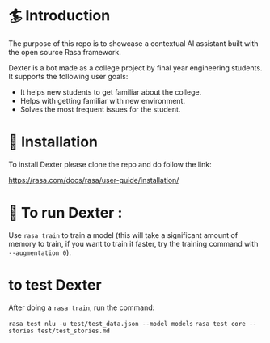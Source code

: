 # 🏄 Introduction #
The purpose of this repo is to showcase a contextual AI assistant built with the open source Rasa framework.

Dexter is a bot made as a college project by final year engineering students. It supports the following user goals:

- It helps new students to get familiar about the college.
- Helps with getting familiar with new environment.
- Solves the most frequent issues for the student.

# 👷‍ Installation #
To install Dexter please clone the repo and do follow the link:

 https://rasa.com/docs/rasa/user-guide/installation/
 
 # 🤖 To run Dexter : #
 
 Use `rasa train` to train a model (this will take a significant amount of memory to train, if you want to train it faster, try the training command with `--augmentation 0`).
 
 # to test Dexter #
 After doing a `rasa train`, run the command:

`rasa test nlu -u test/test_data.json --model models`
`rasa test core --stories test/test_stories.md`
 
 
 
